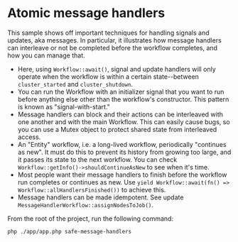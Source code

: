 # Atomic message handlers

This sample shows off important techniques for handling signals and updates, aka messages. In particular, it illustrates how message handlers can interleave or not be completed before the workflow completes, and how you can manage that.

* Here, using `Workflow::await()`, signal and update handlers will only operate when the workflow is within a certain state--between `cluster_started` and `cluster_shutdown`.
* You can run the Workflow with an initializer signal that you want to run before anything else other than the workflow's constructor.
  This pattern is known as "signal-with-start."
* Message handlers can block and their actions can be interleaved with one another and with the main Workflow.
  This can easily cause bugs, so you can use a Mutex object to protect shared state from interleaved access.
* An "Entity" workflow, i.e. a long-lived workflow, periodically "continues as new".  It must do this to prevent its history from growing too large, and it passes its state to the next workflow.
  You can check `Workflow::getInfo()->shouldContinueAsNew` to see when it's time.
* Most people want their message handlers to finish before the workflow run completes or continues as new.
  Use `yield Workflow::await(fn() => Workflow::allHandlersFinished())` to achieve this.
* Message handlers can be made idempotent.
  See update `MessageHandlerWorkflow::assignNodesToJob()`.


From the root of the project, run the following command:

```bash
php ./app/app.php safe-message-handlers
```
